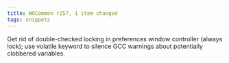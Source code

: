 ```yaml
---
title: WOCommon r257, 1 item changed
tags: snippets
---
```


Get rid of double-checked locking in preferences window controller (always lock); use volatile keyword to silence GCC warnings about potentially clobbered variables.
